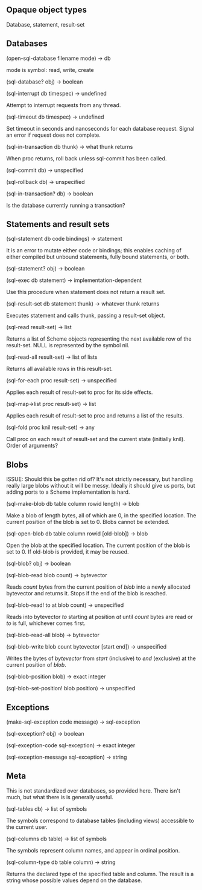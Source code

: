 ## Opaque object types

Database, statement, result-set

## Databases

(open-sql-database filename mode) -> db 

mode is symbol: read, write, create

(sql-database? obj) -> boolean

(sql-interrupt db timespec) -> undefined

Attempt to interrupt requests from any thread.

(sql-timeout db timespec) -> undefined

Set timeout in seconds and nanoseconds for each database request.
Signal an error if request does not complete.

(sql-in-transaction db thunk) -> what thunk returns

When proc returns, roll back unless sql-commit has been called.

(sql-commit db) -> unspecified

(sql-rollback db) -> unspecified

(sql-in-transaction? db) -> boolean

Is the database currently running a transaction?

## Statements and result sets

(sql-statement db code bindings) -> statement

It is an error to mutate either code or bindings; this enables caching
of either compiled but unbound statements, fully bound statements, or both.

(sql-statement? obj) -> boolean 

(sql-exec db statement) -> implementation-dependent

Use this procedure when statement does not return a result set.

(sql-result-set db statement thunk) -> whatever thunk returns

Executes statement and calls thunk, passing a result-set object.

(sql-read result-set) -> list

Returns a list of Scheme objects representing the next available
row of the result-set.  NULL is represented by the symbol nil.

(sql-read-all result-set) -> list of lists

Returns all available rows in this result-set.

(sql-for-each proc result-set) -> unspecified

Applies each result of result-set to proc for its side effects.

(sql-map->list proc result-set) -> list

Applies each result of result-set to proc and returns a list of the results.

(sql-fold proc knil result-set) -> any

Call proc on each result of result-set and the current state (initially knil).
Order of arguments?

## Blobs

ISSUE: Should this be gotten rid of?  It's not strictly necessary,
but handling really large blobs without it will be messy.
Ideally it should give us ports, but adding ports to a
Scheme implementation is hard.

(sql-make-blob db table column rowid length) -> blob

Make a blob of length bytes, all of which are 0, in the specified location.
The current position of the blob is set to 0.
Blobs cannot be extended.

(sql-open-blob db table column rowid [old-blob]) -> blob

Open the blob at the specified location.
The current position of the blob is set to 0.
If old-blob is provided, it may be reused.

(sql-blob? obj) -> boolean

(sql-blob-read blob count) -> bytevector

Reads *count* bytes from the current position of *blob*
into a newly allocated bytevector and returns it.
Stops if the end of the blob is reached.

(sql-blob-read! to at blob count) -> unspecified

Reads into bytevector *to* starting at position *at* until
*count* bytes are read or *to* is full, whichever comes first.

(sql-blob-read-all blob) -> bytevector

(sql-blob-write blob count bytevector [start end]) -> unspecified

Writes the bytes of *bytevector* from *start* (inclusive)
to *end* (exclusive) at the current position of *blob*.

(sql-blob-position blob) -> exact integer

(sql-blob-set-position! blob position) -> unspecified

## Exceptions

(make-sql-exception code message) -> sql-exception

(sql-exception? obj) -> boolean

(sql-exception-code sql-exception) -> exact integer

(sql-exception-message sql-exception) -> string

## Meta

This is not standardized over databases, so provided here.
There isn't much, but what there is is generally useful.

(sql-tables db) -> list of symbols

The symbols correspond to database tables (including views)
accessible to the current user.

(sql-columns db table) -> list of symbols

The symbols represent column names, and appear in ordinal position.

(sql-column-type db table column) -> string

Returns the declared type of the specified table and column.
The result is a string whose possible values depend on the database.

